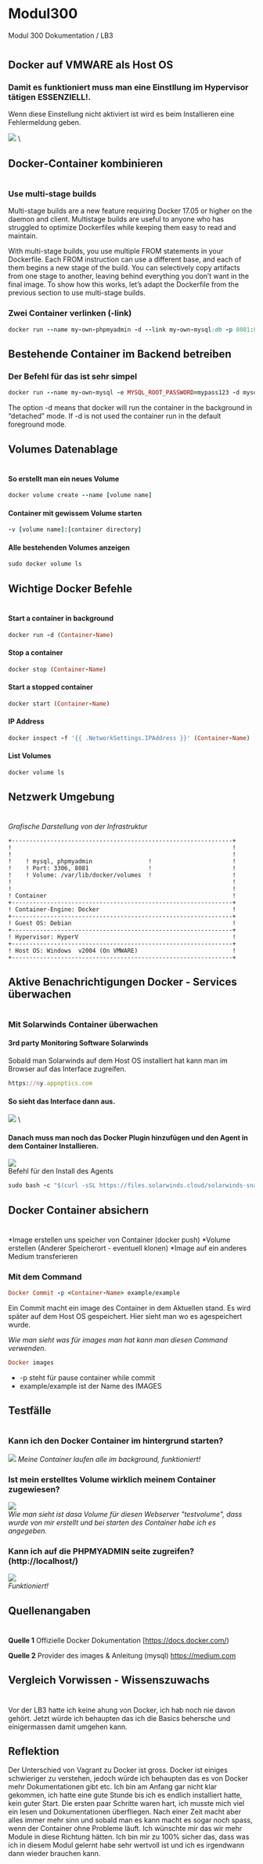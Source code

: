 # Modul300
Modul 300 Dokumentation / LB3
#
## Docker auf VMWARE als Host OS 
### Damit es funktioniert muss man eine Einstllung im Hypervisor tätigen ESSENZIELL!.&nbsp;
Wenn diese Einstellung nicht aktiviert ist wird es beim Installieren eine Fehlermeldung geben.

![](https://github.com/clproduction/Modul300/blob/master/img_LB3/Virtualize.PNG) \

## Docker-Container kombinieren
#
### Use multi-stage builds
Multi-stage builds are a new feature requiring Docker 17.05 or higher on the daemon and client. Multistage builds are useful to anyone who has struggled to optimize Dockerfiles while keeping them easy to read and maintain.&nbsp;

With multi-stage builds, you use multiple FROM statements in your Dockerfile. Each FROM instruction can use a different base, and each of them begins a new stage of the build. You can selectively copy artifacts from one stage to another, leaving behind everything you don’t want in the final image. To show how this works, let’s adapt the Dockerfile from the previous section to use multi-stage builds.

### Zwei Container verlinken (-link)
```Ruby
docker run --name my-own-phpmyadmin -d --link my-own-mysql:db -p 8081:80 phpmyadmin/phpmyadmin
```

## Bestehende Container im Backend betreiben
### Der Befehl für das ist sehr simpel
```Ruby
docker run --name my-own-mysql -e MYSQL_ROOT_PASSWORD=mypass123 -d mysql:8.0.1
```
The option -d means that docker will run the container in the background in “detached” mode. If -d is not used the container run in the default foreground mode.
## Volumes Datenablage
#
#### So erstellt man ein neues Volume
```Ruby
docker volume create --name [volume name]
```
#### Container mit gewissem Volume starten
```Ruby
-v [volume name]:[container directory]
```
#### Alle bestehenden Volumes anzeigen
```Ruby
sudo docker volume ls
```
## Wichtige Docker Befehle
#
#### Start a container in background    
```Ruby
docker run -d (Container-Name)
```
#### Stop a container
```Ruby
docker stop (Container-Name)
```
#### Start a stopped container
```Ruby
docker start (Container-Name)
```
#### IP Address
```Ruby
docker inspect -f '{{ .NetworkSettings.IPAddress }}' (Container-Name)
```
#### List Volumes
```Ruby
docker volume ls
```
## Netzwerk Umgebung
#

*Grafische Darstellung von der Infrastruktur*


    +---------------------------------------------------------------+
    !                                                               !	
    !                                                               !
    !    ! mysql, phpmyadmin                !                       !  
    !    ! Port: 3306, 8081                 !                       !         
    !    ! Volume: /var/lib/docker/volumes  !                       !                                                               
    !                                                               !
    !                                                               !	
    ! Container                                                     !	
    +---------------------------------------------------------------+
    ! Container-Engine: Docker                                      !	
    +---------------------------------------------------------------+
    ! Guest OS: Debian                                              !	
    +---------------------------------------------------------------+
    ! Hypervisor: HyperV                                            !	
    +---------------------------------------------------------------+
    ! Host OS: Windows	v2004 (On VMWARE)                           !
    +---------------------------------------------------------------+


## Aktive Benachrichtigungen Docker - Services überwachen
#
### Mit Solarwinds Container überwachen
#### 3rd party Monitoring Software Solarwinds 
Sobald man Solarwinds auf dem Host OS installiert hat kann man im Browser auf das Interface zugreifen.
```Ruby
https://my.appoptics.com
```
#### So sieht das Interface dann aus.
![](https://github.com/clproduction/Modul300/blob/master/img_LB3/SolarwindsDockerMonitoringHowItCouldLookLike.png) \
#### Danach muss man noch das Docker Plugin hinzufügen und den Agent in dem Container Installieren.
![](https://github.com/clproduction/Modul300/blob/master/img_LB3/DockerPlugin.PNG) \
Befehl für den Install des Agents
```Ruby
sudo bash -c "$(curl -sSL https://files.solarwinds.cloud/solarwinds-snap-agent-installer.sh)" -s --token 7c0852619bd4280e920d81b9f54d385d4b982930fafa1bd750f41a90908fea42
```
## Docker Container absichern
#
*Image erstellen uns speicher von Container (docker push)
*Volume erstellen (Anderer Speicherort - eventuell klonen)
*Image auf ein anderes Medium transferieren

### Mit dem Command 
```Ruby
Docker Commit -p <Container-Name> example/example
```
Ein Commit macht ein image des Container in dem Aktuellen stand. Es wird später auf dem Host OS gespeichert. Hier sieht man wo es agespeichert wurde.

*Wie man sieht was für images man hat kann man diesen Command verwenden.*
```Ruby
Docker images
```
* -p steht für pause container while commit
* example/example ist der Name des IMAGES
## Testfälle
#

### Kann ich den Docker Container im hintergrund starten?
![](https://github.com/clproduction/Modul300/blob/master/img_LB3/background.PNG)
*Meine Container laufen alle im background, funktioniert!*
### Ist mein erstelltes Volume wirklich meinem Container zugewiesen?
![](https://github.com/clproduction/Modul300/blob/master/img_LB3/Volume.PNG) \
*Wie man sieht ist dasa Volume für diesen Webserver "testvolume", dass wurde von mir erstellt und bei starten des Container habe ich es angegeben.*
### Kann ich auf die PHPMYADMIN seite zugreifen? (http://localhost/)
![](https://github.com/clproduction/Modul300/blob/master/img_LB3/PHPMyAdmin.PNG) \
*Funktioniert!*
## Quellenangaben
#
**Quelle 1**
Offizielle Docker Dokumentation 
[https://docs.docker.com/)&nbsp;

**Quelle 2**
Provider des images & Anleitung (mysql)
https://medium.com
## Vergleich Vorwissen - Wissenszuwachs
#
Vor der LB3 hatte ich keine ahung von Docker, ich hab noch nie davon gehört. Jetzt würde ich behaupten das ich die Basics behersche und einigermassen damit umgehen kann.
## Reflektion
Der Unterschied von Vagrant zu Docker ist gross. Docker ist einiges schwieriger zu verstehen, jedoch würde ich behaupten das es von Docker mehr Dokumentationen gibt etc. Ich bin am Anfang gar nicht klar gekommen, ich hatte eine gute Stunde bis ich es endlich installiert hatte, kein guter Start. Die ersten paar Schritte waren hart, ich musste mich viel ein lesen und Dokumentationen überfliegen. Nach einer Zeit macht aber alles immer mehr sinn und sobald man es kann macht es sogar noch spass, wenn der Container ohne Probleme läuft. Ich wünschte mir das wir mehr Module in diese Richtung hätten. Ich bin mir zu 100% sicher das, dass was ich in diesem Modul gelernt habe sehr wertvoll ist und ich es irgendwann dann wieder brauchen kann.
